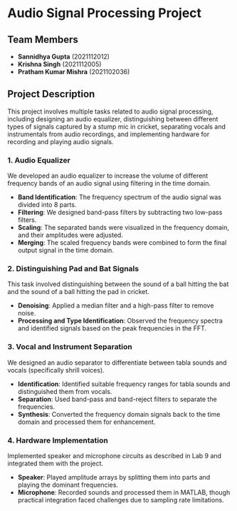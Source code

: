 # Audio Signal Processing Project

## Team Members
- **Sannidhya Gupta** (2021112012)
- **Krishna Singh** (2021112005)
- **Pratham Kumar Mishra** (2021102036)

## Project Description
This project involves multiple tasks related to audio signal processing, including designing an audio equalizer, distinguishing between different types of signals captured by a stump mic in cricket, separating vocals and instrumentals from audio recordings, and implementing hardware for recording and playing audio signals.

### 1. Audio Equalizer
We developed an audio equalizer to increase the volume of different frequency bands of an audio signal using filtering in the time domain.

- **Band Identification**: The frequency spectrum of the audio signal was divided into 8 parts.
- **Filtering**: We designed band-pass filters by subtracting two low-pass filters.
- **Scaling**: The separated bands were visualized in the frequency domain, and their amplitudes were adjusted.
- **Merging**: The scaled frequency bands were combined to form the final output signal in the time domain.

### 2. Distinguishing Pad and Bat Signals
This task involved distinguishing between the sound of a ball hitting the bat and the sound of a ball hitting the pad in cricket.

- **Denoising**: Applied a median filter and a high-pass filter to remove noise.
- **Processing and Type Identification**: Observed the frequency spectra and identified signals based on the peak frequencies in the FFT.

### 3. Vocal and Instrument Separation
We designed an audio separator to differentiate between tabla sounds and vocals (specifically shrill voices).

- **Identification**: Identified suitable frequency ranges for tabla sounds and distinguished them from vocals.
- **Separation**: Used band-pass and band-reject filters to separate the frequencies.
- **Synthesis**: Converted the frequency domain signals back to the time domain and processed them for enhancement.

### 4. Hardware Implementation
Implemented speaker and microphone circuits as described in Lab 9 and integrated them with the project.

- **Speaker**: Played amplitude arrays by splitting them into parts and playing the dominant frequencies.
- **Microphone**: Recorded sounds and processed them in MATLAB, though practical integration faced challenges due to sampling rate limitations.
